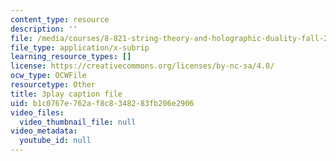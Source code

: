 ```yaml
---
content_type: resource
description: ''
file: /media/courses/8-821-string-theory-and-holographic-duality-fall-2014/b1c0767e762af8c8348283fb206e2906_nW4vp_upvmE.srt
file_type: application/x-subrip
learning_resource_types: []
license: https://creativecommons.org/licenses/by-nc-sa/4.0/
ocw_type: OCWFile
resourcetype: Other
title: 3play caption file
uid: b1c0767e-762a-f8c8-3482-83fb206e2906
video_files:
  video_thumbnail_file: null
video_metadata:
  youtube_id: null
---
```

